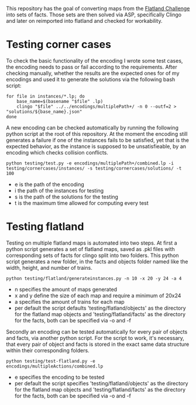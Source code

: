 This repository has the goal of converting maps from the [Flatland Challenge](https://www.aicrowd.com/challenges/flatland-3) into sets of facts. Those sets are then solved via ASP, specifically Clingo and later on reimported into flatland and checked for workability.

# Testing corner cases
To check the basic functionality of the encoding I wrote some test cases, the encoding needs to pass or fail according to the requirements. After checking manually, whether the results are the expected ones for of my encodings and used it to generate the solutions via the following bash script:

```
for file in instances/*.lp; do
    base_name=$(basename "$file" .lp)
    clingo "$file" ../../encodings/multiplePath+/ -n 0 --outf=2 > "solutions/${base_name}.json"
done
```

A new encoding can be checked automatically by running the following python script at the root of this repository. At the moment the encoding still generates a failure if one of the instances fails to be satisfied, yet that is the expected behavior, as the instance is supposed to be unsatisfieable, by an encoding which checks collision conflicts.

```
python testing/test.py -e encodings/multiplePath+/combined.lp -i testing/cornercases/instances/ -s testing/cornercases/solutions/ -t 100
```
- e is the path of the encoding
- i the path of the instances for testing
- s is the path of the solutions for the testing
- t is the maximum time allowed for computing every test

# Testing flatland

Testing on multiple flatland maps is automated into two steps. At first a python script generates a set of flatland maps, saved as .pkl files with corresponding sets of facts for clingo split into two folders. This python script generates a new folder, in the facts and objects folder named like the width, height, and number of trains. 
```
python testing/flatland/generateinstances.py -n 10 -x 20 -y 24 -a 4
```
- n specifies the amount of maps generated
- x and y define the size of each map and require a minimum of 20x24
- a specifies the amount of trains for each map
- per default the script defaults 'testing/flatland/objects' as the directory for the flatland map objects and 'testing/flatland/facts' as the directory for the facts, both can be specified via -o and -f

Secondly an encoding can be tested automatically for every pair of objects and facts, via another python script. For the script to work, it's necessary, that every pair of object and facts is stored in the exact same data structure within their corresponding folders.
```
python testing/test-flatland.py -e encodings/multipleActions/combined.lp
```
- e specifies the encoding to be tested
- per default the script specifies 'testing/flatland/objects' as the directory for the flatland map objects and 'testing/flatland/facts' as the directory for the facts, both can be specified via -o and -f